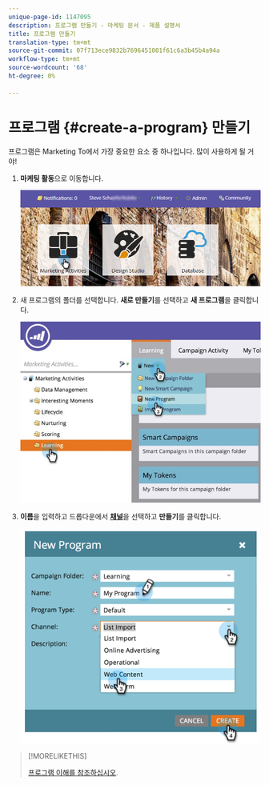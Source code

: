 ```yaml
---
unique-page-id: 1147095
description: 프로그램 만들기 - 마케팅 문서 - 제품 설명서
title: 프로그램 만들기
translation-type: tm+mt
source-git-commit: 07f713ece9832b7696451001f61c6a3b45b4a94a
workflow-type: tm+mt
source-wordcount: '68'
ht-degree: 0%

---
```



# 프로그램 {#create-a-program} 만들기

프로그램은 Marketing To에서 가장 중요한 요소 중 하나입니다. 많이 사용하게 될 거야!

1. **마케팅 활동**&#x200B;으로 이동합니다.

   ![](assets/login-marketing-activities.png)

1. 새 프로그램의 폴더를 선택합니다. **새로 만들기**&#x200B;를 선택하고 **새 프로그램**&#x200B;을 클릭합니다.

   ![](assets/leadlifecycle.jpg)

1. **이름**&#x200B;을 입력하고 드롭다운에서 **[채널](http://docs.marketo.com/display/DOCS/Create+a+Program+Channel)**&#x200B;을 선택하고 **만들기**&#x200B;를 클릭합니다.

   ![](assets/image2015-2-5-16-3a33-3a23.png)

>[!MORELIKETHIS]
>
>[프로그램 이해를 참조하십시오](/help/marketo/product-docs/core-marketo-concepts/programs/creating-programs/understanding-programs.md).
